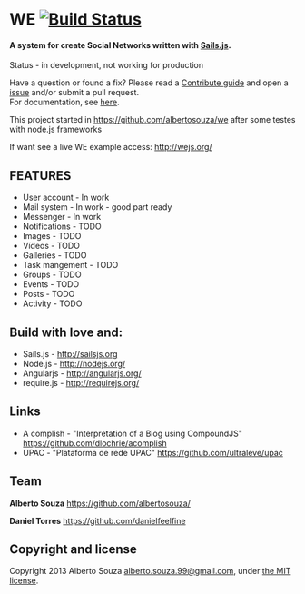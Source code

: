 # WE [![Build Status](https://travis-ci.org/wejs/we.png?branch=master)](https://travis-ci.org/wejs/we)
#### A system for create Social Networks  written with [Sails.js](http://sailsjs.org).

Status - in development, not working for production

Have a question or found a fix? Please read a [Contribute guide](https://github.com/we-cms/we/blob/master/CONTRIBUTING.md) and open a [issue](https://github.com/we-cms/we/issues) and/or submit a pull request. <br>
For documentation, see [here](https://github.com/we-cms/we/blob/master/DOCUMENTATION.md).

This project started in https://github.com/albertosouza/we after some testes with node.js frameworks

If want see a live WE example access: http://wejs.org/

## FEATURES

* User account - In work
* Mail system - In work - good part ready
* Messenger - In work
* Notifications - TODO
* Images - TODO
* Vídeos - TODO
* Galleries - TODO
* Task mangement - TODO
* Groups - TODO
* Events - TODO
* Posts - TODO
* Activity - TODO


## Build with love and:
* Sails.js - http://sailsjs.org
* Node.js - http://nodejs.org/
* Angularjs - http://angularjs.org/
* require.js - http://requirejs.org/

## Links
* A complish - "Interpretation of a Blog using CompoundJS" https://github.com/dlochrie/acomplish
* UPAC - "Plataforma de rede UPAC" https://github.com/ultraleve/upac


## Team

**Alberto Souza** <https://github.com/albertosouza/>

**Daniel Torres** <https://github.com/danielfeelfine>


## Copyright and license

Copyright 2013 Alberto Souza <alberto.souza.99@gmail.com>, under [the MIT license](LICENSE).
